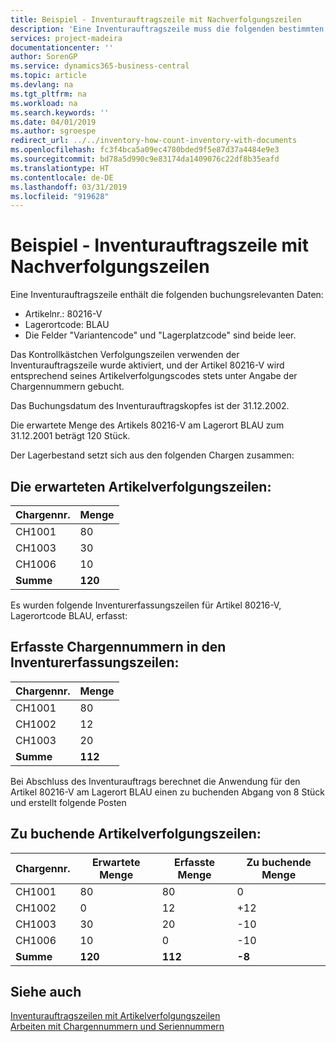 ```yaml
---
title: Beispiel - Inventurauftragszeile mit Nachverfolgungszeilen
description: 'Eine Inventurauftragszeile muss die folgenden bestimmten Daten enthalten:'
services: project-madeira
documentationcenter: ''
author: SorenGP
ms.service: dynamics365-business-central
ms.topic: article
ms.devlang: na
ms.tgt_pltfrm: na
ms.workload: na
ms.search.keywords: ''
ms.date: 04/01/2019
ms.author: sgroespe
redirect_url: ../../inventory-how-count-inventory-with-documents
ms.openlocfilehash: fc3f4bca5a09ec4780bded9f5e87d37a4484e9e3
ms.sourcegitcommit: bd78a5d990c9e83174da1409076c22df8b35eafd
ms.translationtype: HT
ms.contentlocale: de-DE
ms.lasthandoff: 03/31/2019
ms.locfileid: "919628"
---
```

# <a name="example---inventory-order-line-with-tracking-lines"></a>Beispiel - Inventurauftragszeile mit Nachverfolgungszeilen
Eine Inventurauftragszeile enthält die folgenden buchungsrelevanten Daten:  

- Artikelnr.: 80216-V  
- Lagerortcode: BLAU  
- Die Felder "Variantencode" und "Lagerplatzcode" sind beide leer.  

Das Kontrollkästchen Verfolgungszeilen verwenden der Inventurauftragszeile wurde aktiviert, und der Artikel 80216-V wird entsprechend seines Artikelverfolgungscodes stets unter Angabe der Chargennummern gebucht.  

Das Buchungsdatum des Inventurauftragskopfes ist der 31.12.2002.  

Die erwartete Menge des Artikels 80216-V am Lagerort BLAU zum 31.12.2001 beträgt 120 Stück.  

Der Lagerbestand setzt sich aus den folgenden Chargen zusammen:  

## <a name="the-expected-item-tracking-lines"></a>Die erwarteten Artikelverfolgungszeilen:  

|**Chargennr.**|**Menge**|  
|-----------------|------------------|  
|CH1001|80|  
|CH1003|30|  
|CH1006|10|  
|**Summe**|**120**|  

Es wurden folgende Inventurerfassungszeilen für Artikel 80216-V, Lagerortcode BLAU, erfasst:  

## <a name="recorded-lot-nos-on-the-physical-inventory-recording-lines"></a>Erfasste Chargennummern in den Inventurerfassungszeilen:  

|**Chargennr.**|**Menge**|  
|-----------------|------------------|  
|CH1001|80|  
|CH1002|12|  
|CH1003|20|  
|**Summe**|**112**|  

Bei Abschluss des Inventurauftrags berechnet die Anwendung für den Artikel 80216-V am Lagerort BLAU einen zu buchenden Abgang von 8 Stück und erstellt folgende Posten  

## <a name="item-tracking-lines-to-post"></a>Zu buchende Artikelverfolgungszeilen:  

|**Chargennr.**|**Erwartete Menge**|**Erfasste Menge**|**Zu buchende Menge**|  
|-----------------|---------------------------|---------------------------|--------------------------|  
|CH1001|80|80|0|  
|CH1002|0|12|+12|  
|CH1003|30|20|-10|  
|CH1006|10|0|-10|  
|**Summe**|**120**|**112**|**-8**|  

## <a name="see-also"></a>Siehe auch  
 [Inventurauftragszeilen mit Artikelverfolgungszeilen](physical-inventory-order-lines-with-item-tracking-lines.md)  
 [Arbeiten mit Chargennummern und Seriennummern](../../inventory-how-work-item-tracking.md)
